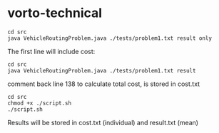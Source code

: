 # vorto-technical
```
cd src
java VehicleRoutingProblem.java ./tests/problem1.txt result only
```

The first line will include cost: 

```
cd src
java VehicleRoutingProblem.java ./tests/problem1.txt result
```

comment back line 138 to calculate total cost, is stored in cost.txt
```
cd src
chmod +x ./script.sh
./script.sh
```

Results will be stored in cost.txt (individual) and result.txt (mean)

